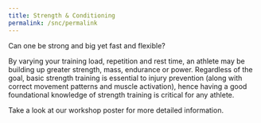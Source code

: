 ```yaml
---
title: Strength & Conditioning
permalink: /snc/permalink
---
```

Can one be strong and big yet fast and flexible? 

By varying your training load, repetition and rest time, an athlete may be building up greater strength, mass, endurance or power.  Regardless of the goal, basic strength training is essential to injury prevention (along with correct movement patterns and muscle activation), hence having a good foundational knowledge of strength training is critical for any athlete.  

Take a look at our workshop poster for more detailed information. [](/files/workshops-by-tp/Sports%20Leaders%20Workshop%202021_SnC.pdf)  
